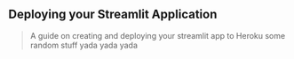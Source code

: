 ## Deploying your Streamlit Application
> A guide on creating and deploying your streamlit app to Heroku some random stuff
>yada yada yada
